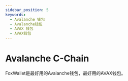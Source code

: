 ```yaml
---
sidebar_position: 5
keywords:
  - Avalanche 钱包
  - Avalanche钱包
  - AVAX 钱包
  - AVAX钱包
---
```


# Avalanche C-Chain

FoxWallet是最好用的Avalanche钱包，最好用的AVAX钱包。